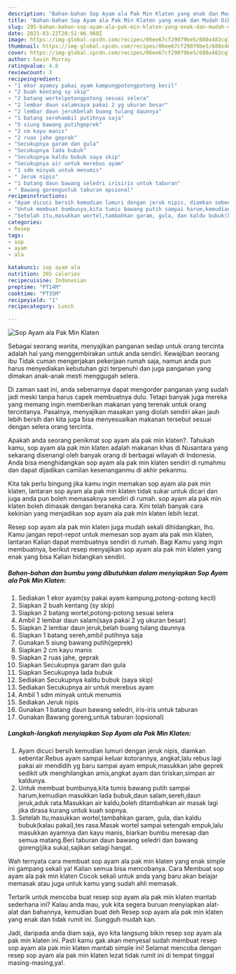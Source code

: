 ```yaml
---
description: "Bahan-bahan Sop Ayam ala Pak Min Klaten yang enak dan Mudah Dibuat"
title: "Bahan-bahan Sop Ayam ala Pak Min Klaten yang enak dan Mudah Dibuat"
slug: 205-bahan-bahan-sop-ayam-ala-pak-min-klaten-yang-enak-dan-mudah-dibuat
date: 2021-03-22T20:51:06.960Z
image: https://img-global.cpcdn.com/recipes/06ee67cf29079be5/680x482cq70/sop-ayam-ala-pak-min-klaten-foto-resep-utama.jpg
thumbnail: https://img-global.cpcdn.com/recipes/06ee67cf29079be5/680x482cq70/sop-ayam-ala-pak-min-klaten-foto-resep-utama.jpg
cover: https://img-global.cpcdn.com/recipes/06ee67cf29079be5/680x482cq70/sop-ayam-ala-pak-min-klaten-foto-resep-utama.jpg
author: Gavin Murray
ratingvalue: 4.8
reviewcount: 3
recipeingredient:
- "1 ekor ayamsy pakai ayam kampungpotongpotong kecil"
- "2 buah kentang sy skip"
- "2 batang wortelpotongpotong sesuai selera"
- "2 lembar daun salamsaya pakai 2 yg ukuran besar"
- "2 lembar daun jerukbelah buang tulang daunnya"
- "1 batang serehambil putihnya saja"
- "5 siung bawang putihgeprek"
- "2 cm kayu manis"
- "2 ruas jahe geprak"
- "Secukupnya garam dan gula"
- "Secukupnya lada bubuk"
- "Secukupnya kaldu bubuk saya skip"
- "Secukupnya air untuk merebus ayam"
- "1 sdm minyak untuk menumis"
- " Jeruk nipis"
- "1 batang daun bawang seledri irisiris untuk taburan"
- " Bawang gorenguntuk taburan opsional"
recipeinstructions:
- "Ayam dicuci bersih kemudian lumuri dengan jeruk nipis, diamkan sebentar.Rebus ayam sampai keluar kotorannya, angkat,lalu rebus lagi pakai air mendidih yg baru sampai ayam empuk,masukkan jahe geprek sedikit utk menghilangkan amis,angkat ayam dan tiriskan,simpan air kaldunya."
- "Untuk membuat bumbunya,kita tumis bawang putih sampai harum,kemudian masukkan lada bubuk,daun salam,sereh,daun jeruk,aduk rata.Masukkan air kaldu,boleh ditambahkan air masak lagi jika dirasa kurang untuk kuah sopnya."
- "Setelah itu,masukkan wortel,tambahkan garam, gula, dan kaldu bubuk(kalau pakai),tes rasa.Masak wortel sampai setengah empuk,lalu masukkan ayamnya dan kayu manis, biarkan bumbu meresap dan semua matang.Beri taburan daun bawang seledri dan bawang goreng(jika suka),sajikan selagi hangat."
categories:
- Resep
tags:
- sop
- ayam
- ala

katakunci: sop ayam ala 
nutrition: 265 calories
recipecuisine: Indonesian
preptime: "PT14M"
cooktime: "PT35M"
recipeyield: "1"
recipecategory: Lunch

---
```



![Sop Ayam ala Pak Min Klaten](https://img-global.cpcdn.com/recipes/06ee67cf29079be5/680x482cq70/sop-ayam-ala-pak-min-klaten-foto-resep-utama.jpg)

Sebagai seorang wanita, menyajikan panganan sedap untuk orang tercinta adalah hal yang menggembirakan untuk anda sendiri. Kewajiban seorang ibu Tidak cuman mengerjakan pekerjaan rumah saja, namun anda pun harus menyediakan kebutuhan gizi terpenuhi dan juga panganan yang dimakan anak-anak mesti menggugah selera.

Di zaman  saat ini, anda sebenarnya dapat mengorder panganan yang sudah jadi meski tanpa harus capek membuatnya dulu. Tetapi banyak juga mereka yang memang ingin memberikan makanan yang terenak untuk orang tercintanya. Pasalnya, menyajikan masakan yang diolah sendiri akan jauh lebih bersih dan kita juga bisa menyesuaikan makanan tersebut sesuai dengan selera orang tercinta. 



Apakah anda seorang penikmat sop ayam ala pak min klaten?. Tahukah kamu, sop ayam ala pak min klaten adalah makanan khas di Nusantara yang sekarang disenangi oleh banyak orang di berbagai wilayah di Indonesia. Anda bisa menghidangkan sop ayam ala pak min klaten sendiri di rumahmu dan dapat dijadikan camilan kesenanganmu di akhir pekanmu.

Kita tak perlu bingung jika kamu ingin memakan sop ayam ala pak min klaten, lantaran sop ayam ala pak min klaten tidak sukar untuk dicari dan juga anda pun boleh memasaknya sendiri di rumah. sop ayam ala pak min klaten boleh dimasak dengan beraneka cara. Kini telah banyak cara kekinian yang menjadikan sop ayam ala pak min klaten lebih lezat.

Resep sop ayam ala pak min klaten juga mudah sekali dihidangkan, lho. Kamu jangan repot-repot untuk memesan sop ayam ala pak min klaten, lantaran Kalian dapat membuatnya sendiri di rumah. Bagi Kamu yang ingin membuatnya, berikut resep menyajikan sop ayam ala pak min klaten yang enak yang bisa Kalian hidangkan sendiri.

<!--inarticleads1-->

##### Bahan-bahan dan bumbu yang dibutuhkan dalam menyiapkan Sop Ayam ala Pak Min Klaten:

1. Sediakan 1 ekor ayam(sy pakai ayam kampung,potong-potong kecil)
1. Siapkan 2 buah kentang (sy skip)
1. Siapkan 2 batang wortel,potong-potong sesuai selera
1. Ambil 2 lembar daun salam(saya pakai 2 yg ukuran besar)
1. Siapkan 2 lembar daun jeruk,belah buang tulang daunnya
1. Siapkan 1 batang sereh,ambil putihnya saja
1. Gunakan 5 siung bawang putih(geprek)
1. Siapkan 2 cm kayu manis
1. Siapkan 2 ruas jahe, geprak
1. Siapkan Secukupnya garam dan gula
1. Siapkan Secukupnya lada bubuk
1. Sediakan Secukupnya kaldu bubuk (saya skip)
1. Sediakan Secukupnya air untuk merebus ayam
1. Ambil 1 sdm minyak untuk menumis
1. Sediakan  Jeruk nipis
1. Gunakan 1 batang daun bawang seledri, iris-iris untuk taburan
1. Gunakan  Bawang goreng,untuk taburan (opsional)




<!--inarticleads2-->

##### Langkah-langkah menyiapkan Sop Ayam ala Pak Min Klaten:

1. Ayam dicuci bersih kemudian lumuri dengan jeruk nipis, diamkan sebentar.Rebus ayam sampai keluar kotorannya, angkat,lalu rebus lagi pakai air mendidih yg baru sampai ayam empuk,masukkan jahe geprek sedikit utk menghilangkan amis,angkat ayam dan tiriskan,simpan air kaldunya.
1. Untuk membuat bumbunya,kita tumis bawang putih sampai harum,kemudian masukkan lada bubuk,daun salam,sereh,daun jeruk,aduk rata.Masukkan air kaldu,boleh ditambahkan air masak lagi jika dirasa kurang untuk kuah sopnya.
1. Setelah itu,masukkan wortel,tambahkan garam, gula, dan kaldu bubuk(kalau pakai),tes rasa.Masak wortel sampai setengah empuk,lalu masukkan ayamnya dan kayu manis, biarkan bumbu meresap dan semua matang.Beri taburan daun bawang seledri dan bawang goreng(jika suka),sajikan selagi hangat.




Wah ternyata cara membuat sop ayam ala pak min klaten yang enak simple ini gampang sekali ya! Kalian semua bisa mencobanya. Cara Membuat sop ayam ala pak min klaten Cocok sekali untuk anda yang baru akan belajar memasak atau juga untuk kamu yang sudah ahli memasak.

Tertarik untuk mencoba buat resep sop ayam ala pak min klaten mantab sederhana ini? Kalau anda mau, yuk kita segera buruan menyiapkan alat-alat dan bahannya, kemudian buat deh Resep sop ayam ala pak min klaten yang enak dan tidak rumit ini. Sungguh mudah kan. 

Jadi, daripada anda diam saja, ayo kita langsung bikin resep sop ayam ala pak min klaten ini. Pasti kamu gak akan menyesal sudah membuat resep sop ayam ala pak min klaten mantab simple ini! Selamat mencoba dengan resep sop ayam ala pak min klaten lezat tidak rumit ini di tempat tinggal masing-masing,ya!.

